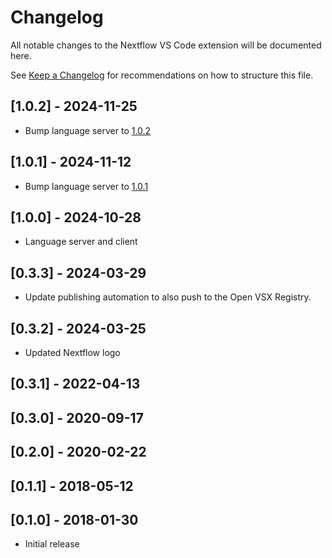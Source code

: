 # Changelog

All notable changes to the Nextflow VS Code extension will be documented here.

See [Keep a Changelog](http://keepachangelog.com/) for recommendations on how to structure this file.

## [1.0.2] - 2024-11-25

- Bump language server to [1.0.2](https://github.com/nextflow-io/language-server/releases/tag/v1.0.2)

## [1.0.1] - 2024-11-12

- Bump language server to [1.0.1](https://github.com/nextflow-io/language-server/releases/tag/v1.0.1)

## [1.0.0] - 2024-10-28

- Language server and client

## [0.3.3] - 2024-03-29

- Update publishing automation to also push to the Open VSX Registry.

## [0.3.2] - 2024-03-25

- Updated Nextflow logo

## [0.3.1] - 2022-04-13


## [0.3.0] - 2020-09-17


## [0.2.0] - 2020-02-22


## [0.1.1] - 2018-05-12


## [0.1.0] - 2018-01-30

- Initial release
